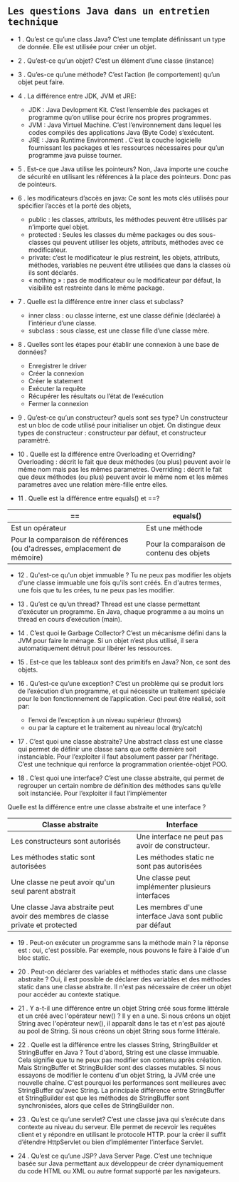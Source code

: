 ## <samp>Les questions Java dans un entretien technique </samp>

- 1 . Qu’est ce qu’une class Java? C’est une template définissant un type de donnée. Elle est utilisée pour créer un objet.

- 2 . Qu’est-ce qu’un objet? C’est un élément d’une classe (instance)

- 3 . Qu’es-ce qu’une méthode? C’est l’action (le comportement) qu’un objet peut faire.

- 4 . La différence entre JDK, JVM et JRE:
  *  JDK : Java Devlopment Kit. C’est l’ensemble des packages et programme qu’on utilise pour écrire nos propres programmes.
  *  JVM : Java Virtuel Machine. C’est l’environnement dans lequel les codes compilés des applications Java (Byte Code) s’exécutent.
  *  JRE : Java Runtime Environment . C’est la couche logicielle fournissant les packages et les ressources nécessaires pour qu’un programme java puisse tourner.
  
- 5 . Est-ce que Java utilise les pointeurs? Non, Java importe une couche de sécurité en utilisant les références à la place des pointeurs. Donc pas de pointeurs.

- 6 . les modificateurs d’accès en java: Ce sont les mots clés utilisés pour spécifier l’accès et la porté des objets,
  *  public : les classes, attributs, les méthodes peuvent être utilisés par n’importe quel objet.
  *  protected : Seules les classes du même packages ou des sous-classes qui peuvent utiliser les objets, attributs, méthodes avec ce modificateur.
  *  private: c’est le modificateur le plus restreint, les objets, attributs, méthodes, variables ne peuvent être utilisées que dans la classes où ils sont déclarés.
  *  « nothing » : pas de modificateur ou le modificateur par défaut, la visibilité est restreinte dans le même package.

- 7 . Quelle est la différence entre inner class et subclass?
  *  inner class : ou classe interne, est une classe définie (déclarée) à l’intérieur d’une classe.
  *  subclass : sous classe, est une classe fille d’une classe mère.

- 8 . Quelles sont les étapes pour établir une connexion à une base de données?
  *  Enregistrer le driver
  *  Créer la connexion
  *  Créer le statement
  *  Exécuter la requête
  *  Récupérer les résultats ou l’état de l’exécution
  *  Fermer la connexion

- 9 . Qu’est-ce qu’un constructeur? quels sont ses type?
Un constructeur est un bloc de code utilisé pour initialiser un objet. On distingue deux types de constructeur : constructeur par défaut, et constructeur paramètré.

- 10 . Quelle est la différence entre Overloading et Overriding?
Overloading : décrit le fait que deux méthodes (ou plus) peuvent avoir le même nom mais pas les mêmes parametres.
Overriding : décrit le fait que deux méthodes (ou plus) peuvent avoir le même nom et les mêmes parametres avec une relation mère-fille entre elles.

- 11 . Quelle est la différence entre equals() et ==?

== | equals() 
--- | --- 
Est un opérateur | Est une méthode
Pour la comparaison de références (ou d'adresses, emplacement de mémoire) |  Pour la comparaison de contenu des objets

- 12 . Qu'est-ce qu'un objet immuable ? 
Tu ne peux pas modifier les objets d'une classe immuable une fois qu'ils sont créés. En d'autres termes, une fois que tu les crées, tu ne peux pas les modifier.

- 13 . Qu’est ce qu’un thread?
Thread est une classe permettant d’exécuter un programme. En Java, chaque programme a au moins un thread en cours d’exécution (main). 

- 14 . C’est quoi le Garbage Collector?
C’est un mécanisme défini dans la JVM pour faire le ménage. Si un objet n’est plus utilisé, il sera automatiquement détruit pour libérer les ressources.

- 15 . Est-ce que les tableaux sont des primitifs en Java? Non, ce sont des objets.

- 16 . Qu’est-ce qu’une exception?
C’est un problème qui se produit lors de l’exécution d’un programme, et qui nécessite un traitement spéciale pour le bon fonctionnement de l’application. Ceci peut être réalisé, soit par:
  *  l’envoi de l’exception à un niveau supérieur (throws) 
  *  ou par la capture et le traitement au niveau local (try/catch)

- 17 . C’est quoi une classe abstraite? 
Une abstract class est une classe qui permet de définir une classe sans que cette dernière soit instanciable. Pour l’exploiter il faut absolument passer par l’héritage. C’est une technique qui renforce la programmation orientée-objet POO.

- 18 . C’est quoi une interface?
C’est une classe abstraite, qui permet de regrouper un certain nombre de définition des méthodes sans qu’elle soit instanciée. Pour l’exploiter il faut l’implémenter

Quelle est la différence entre une classe abstraite et une interface ?

Classe abstraite	 | Interface
--- | --- 
Les constructeurs sont autorisés	| Une interface ne peut pas avoir de constructeur.
Les méthodes static sont autorisées	| Les méthodes static ne sont pas autorisées
Une classe ne peut avoir qu'un seul parent abstrait | Une classe peut implémenter plusieurs interfaces
Une classe Java abstraite peut avoir des membres de classe private et protected | Les membres d'une interface Java sont public par défaut

- 19 . Peut-on exécuter un programme sans la méthode main ?
la réponse est : oui, c'est possible. Par exemple, nous pouvons le faire à l'aide d'un bloc static.

- 20 . Peut-on déclarer des variables et méthodes static dans une classe abstraite ?
Oui, il est possible de déclarer des variables et des méthodes static dans une classe abstraite. Il n'est pas nécessaire de créer un objet pour accéder au contexte statique.

- 21 . Y a-t-il une différence entre un objet String créé sous forme littérale et un créé avec l'opérateur new() ?
Il y en a une. Si nous créons un objet String avec l'opérateur new(), il apparaît dans le tas et n'est pas ajouté au pool de String. Si nous créons un objet String sous forme littérale.

- 22 . Quelle est la différence entre les classes String, StringBuilder et StringBuffer en Java ?
Tout d'abord, String est une classe immuable. Cela signifie que tu ne peux pas modifier son contenu après création. Mais StringBuffer et StringBuilder sont des classes mutables. Si nous essayons de modifier le contenu d'un objet String, la JVM crée une nouvelle chaîne. C'est pourquoi les performances sont meilleures avec StringBuffer qu'avec String.
La principale différence entre StringBuffer et StringBuilder est que les méthodes de StringBuffer sont synchronisées, alors que celles de StringBuilder non.

- 23 . Qu’est ce qu’une servlet?
C’est une classe java qui s’exécute dans contexte au niveau du serveur. Elle permet de recevoir les requêtes client et y répondre en utilisant le protocole HTTP. pour la créer il suffit d’étendre HttpServlet ou bien d’implémenter l’interface Servlet.

- 24 . Qu’est ce qu’une JSP?
Java Server Page. C’est une technique basée sur Java permettant aux développeur de créer dynamiquement du code HTML ou XML ou autre format supporté par les navigateurs.
